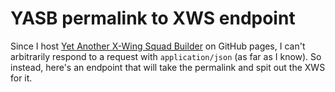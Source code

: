 # YASB permalink to XWS endpoint

Since I host [Yet Another X-Wing Squad Builder](https://geordanr.github.io/xwing)
on GitHub pages, I can't arbitrarily respond to a request with
`application/json` (as far as I know).  So instead, here's an endpoint
that will take the permalink and spit out the XWS for it.

